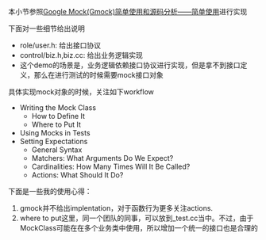 本小节参照[Google Mock(Gmock)简单使用和源码分析——简单使用](https://blog.csdn.net/breaksoftware/article/details/51384083)进行实现

下面对一些细节给出说明

- role/user.h: 给出接口协议
- control/biz.h,biz.cc: 给出业务逻辑实现
- 这个demo的场景是，业务逻辑依赖接口协议进行实现，但是拿不到接口定义，那么在进行测试的时候需要mock接口对象

具体实现mock对象的时候，关注如下workflow
- Writing the Mock Class
  - How to Define It
  - Where to Put It
- Using Mocks in Tests
- Setting Expectations
  - General Syntax
  - Matchers: What Arguments Do We Expect?
  - Cardinalities: How Many Times Will It Be Called?
  - Actions: What Should It Do?

下面是一些我的使用心得：
1. gmock并不给出implentation，对于函数行为更多关注actions.
2. where to put这里，同一个团队的同事，可以放到_test.cc当中。不过，由于MockClass可能在在多个业务类中使用，所以增加一个统一的接口也是合理的
